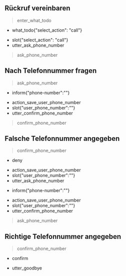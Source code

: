## Rückruf vereinbaren
> enter_what_todo
* what_todo{"select_action": "call"}
 - slot{"select_action": "call"}
 - utter_ask_phone_number
> ask_phone_number 

## Nach Telefonnummer fragen 
> ask_phone_number
* inform{"phone-number":""}
 - action_save_user_phone_number
 - slot{"user_phone_number":""}
 - utter_confirm_phone_number
> confirm_phone_number

## Falsche Telefonnummer angegeben
> confirm_phone_number
* deny
 - action_save_user_phone_number
 - slot{"user_phone_number":""}
 - utter_ask_phone_number
* inform{"phone-number":""}
 - action_save_user_phone_number
 - slot{"user_phone_number":""}
 - utter_confirm_phone_number
> ask_phone_number  

## Richtige Telefonnummer angegeben
> confirm_phone_number
* confirm
 - utter_goodbye